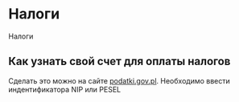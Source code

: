 # Налоги

Налоги

## Как узнать свой счет для оплаты налогов

Сделать это можно на сайте [podatki.gov.pl][1]. Необходимо ввести индентификатора NIP или PESEL

[1]: https://www.podatki.gov.pl/generator-mikrorachunku-podatkowego